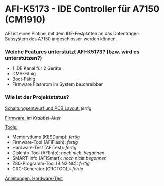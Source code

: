 # AFI-K5173 - IDE Controller für A7150 (CM1910)
AFI ist einen Platine, mit dem IDE-Festplatten an das Datenträger-Subsystem des A7150 angeschlossen werden können.
### Welche Features unterstützt AFI-K5173? (bzw. wird es unterstützen?)
* 1 IDE Kanal für 2 Geräte
* DMA-Fähig
* Boot-Fähig
* Firmware Flashrom im System beschreibbar
### Wie ist der Projektstatus?

[Schaltungsentwurf und PCB Layout:](schaltplan) *fertig*

[Firmware:](firmware/) *im Krabbel-Alter*

[Tools:](tools/)
+ Memorydump (KESDump): *fertig*
+ Firmware-Tool (AFIFlash): *fertig*
+ Hardware-Test (AFITest): *fertig*
+ Diskinfo-Tool (AFIInfo): *noch nicht begonnen*
+ SMART-Info (AFISmart): *noch nicht begonnen*
+ Z80-Programm-Tool (BIN2INC): *fertig*
+ CRC-Generator (CRCTOOL): *fertig*

[Anleitungen: Hardware-Test](knowhow/Hardwaretest.MD)
